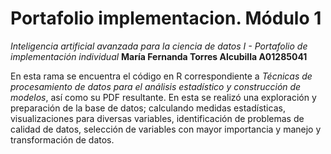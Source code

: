 # Portafolio implementacion. Módulo 1
*Inteligencia artificial avanzada para la ciencia de datos I - Portafolio de implementación individual*
**María Fernanda Torres Alcubilla A01285041**


En esta rama se encuentra el código en R correspondiente a *Técnicas de procesamiento de datos para el análisis estadístico y construcción de modelos*, así como su PDF resultante. En esta se realizó una exploración y preparación de la base de datos; calculando medidas estadísticas, visualizaciones para diversas variables, identificación de problemas de calidad de datos, selección de variables con mayor importancia y manejo y transformación de datos. 
